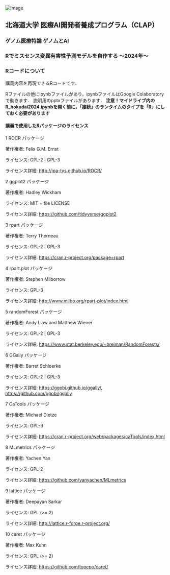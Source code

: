 ![image](https://github.com/tatsuruikeda/databox/assets/85558579/e67f55b7-55ff-4a1c-8d76-ccc6cf4bac65)
## 北海道大学 医療AI開発者養成プログラム（CLAP） ##
### ゲノム医療特論  ゲノムとAI ###
### Rでミスセンス変異有害性予測モデルを自作する 〜2024年〜 ###

### Rコードについて

講義内容を再現できるRコードです．

Rファイルの他にipynbファイルがあり，ipynbファイルはGoogle Colaboratoryで動きます．
説明用のpptxファイルがあります．
**注意！マイドライブ内のR_hokudai2024.ipynbを開く前に，「接続」のランタイムのタイプを「R」にしておく必要があります**

#### 講義で使用したRパッケージのライセンス ####

1 ROCR パッケージ

著作権者: Felix G.M. Ernst

ライセンス: GPL-2 | GPL-3

ライセンス詳細: http://ipa-tys.github.io/ROCR/

2 ggplot2 パッケージ

著作権者: Hadley Wickham

ライセンス: MIT + file LICENSE

ライセンス詳細: https://github.com/tidyverse/ggplot2

3 rpart パッケージ

著作権者: Terry Therneau

ライセンス: GPL-2 | GPL-3

ライセンス詳細: https://cran.r-project.org/package=rpart

4 rpart.plot パッケージ

著作権者: Stephen Milborrow

ライセンス: GPL-3

ライセンス詳細: http://www.milbo.org/rpart-plot/index.html

5 randomForest パッケージ

著作権者: Andy Liaw and Matthew Wiener

ライセンス: GPL-2 | GPL-3

ライセンス詳細: https://www.stat.berkeley.edu/~breiman/RandomForests/

6 GGally パッケージ

著作権者: Barret Schloerke

ライセンス: GPL-2 | GPL-3

ライセンス詳細: https://ggobi.github.io/ggally/, https://github.com/ggobi/ggally

7 CaTools パッケージ

著作権者: Michael Dietze

ライセンス: GPL-3

ライセンス詳細: https://cran.r-project.org/web/packages/caTools/index.html

8 MLmetrics パッケージ

著作権者: Yachen Yan

ライセンス: GPL-2

ライセンス詳細: https://github.com/yanyachen/MLmetrics

9 lattice パッケージ

著作権者: Deepayan Sarkar

ライセンス: GPL (>= 2)

ライセンス詳細: http://lattice.r-forge.r-project.org/

10 caret パッケージ

著作権者: Max Kuhn

ライセンス: GPL (>= 2)

ライセンス詳細: https://github.com/topepo/caret/
